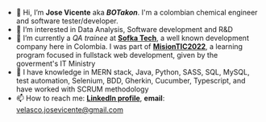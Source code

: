 - 👋 Hi, I’m **Jose Vicente** aka ***BOTakon***. I'm a colombian chemical engineer and software tester/developer.
- 👀 I’m interested in Data Analysis, Software development and R&D
- 🌱 I’m currently a *QA trainee* at [**Sofka Tech**](https://www.sofka.com.co/), a well known development company here in Colombia. I was part of [**MisionTIC2022**](https://www.misiontic2022.gov.co/portal/Secciones/Mision-TIC-2022/), a learning program focused in fullstack web development, given by the goverment's IT Ministry
- 💞️ I have knowledge in MERN stack, Java, Python, SASS, SQL, MySQL, test automation, Selenium, BDD, Gherkin, Cucumber, Typescript, and have worked with SCRUM methodology
- 📫 How to reach me: [**LinkedIn profile**](https://www.linkedin.com/in/jose-vicente-velasco-lopez/?locale=en_US), **email**: velasco.josevicente@gmail.com


<!---
JoseVicente-dev/JoseVicente-dev is a ✨ special ✨ repository because its `README.md` (this file) appears on your GitHub profile.
You can click the Preview link to take a look at your changes.
--->

